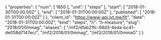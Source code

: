 {
  "properties": {
    "num": [
      1650
    ],
    "unit": [
      "steps"
    ],
    "start": [
      "2018-01-30T00:00:00Z"
    ],
    "end": [
      "2018-01-31T00:00:00Z"
    ],
    "published": [
      "2018-01-31T00:00:00Z"
    ]
  },
  "client_id": "https://www-api.jvt.me/fit",
  "date": "2018-01-31T00:00:00Z",
  "kind": "steps",
  "h": "h-measure",
  "slug": "2018/01/0mmag",
  "aliases": [
    "/mf2/dfab21fc-68d3-4eda-bc41-de058d7147ec/",
    "/mf2/2018/01/0mmag",
    "/mf2/2018/01/0mmaG"
  ]
}
